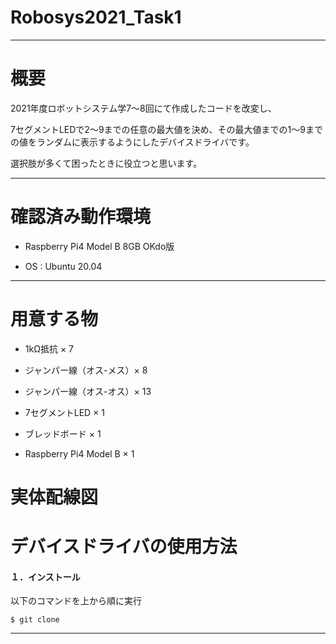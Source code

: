 # Robosys2021_Task1

---

# 概要
2021年度ロボットシステム学7～8回にて作成したコードを改変し、

7セグメントLEDで2～9までの任意の最大値を決め、その最大値までの1～9までの値をランダムに表示するようにしたデバイスドライバです。

選択肢が多くて困ったときに役立つと思います。

---

# 確認済み動作環境

- Raspberry Pi4 Model B 8GB OKdo版

- OS : Ubuntu 20.04

---

# 用意する物

- 1kΩ抵抗 × 7

- ジャンパー線（オス-メス）× 8

- ジャンパー線（オス-オス）× 13

- 7セグメントLED × 1

- ブレッドボード × 1

- Raspberry Pi4 Model B × 1

# 実体配線図


# デバイスドライバの使用方法

#### １．インストール
以下のコマンドを上から順に実行

```
$ git clone 

```
---

##
